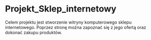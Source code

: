 # Projekt_Sklep_internetowy
Celem projektu jest stworzenie witryny komputerowego sklepu internetowego. Poprzez stronę można zapoznać się z jego ofertą oraz dokonać zakupu produktów.
